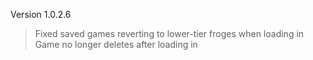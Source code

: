 Version 1.0.2.6

> Fixed saved games reverting to lower-tier froges when loading in
> Game no longer deletes after loading in